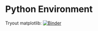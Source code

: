# Python Environment

Tryout matplotlib: [![Binder](https://mybinder.org/badge_logo.svg)](https://mybinder.org/v2/gh/ElineVG/PythonEnvironment/master?filepath=Matplotlib_tryout.ipynb)
